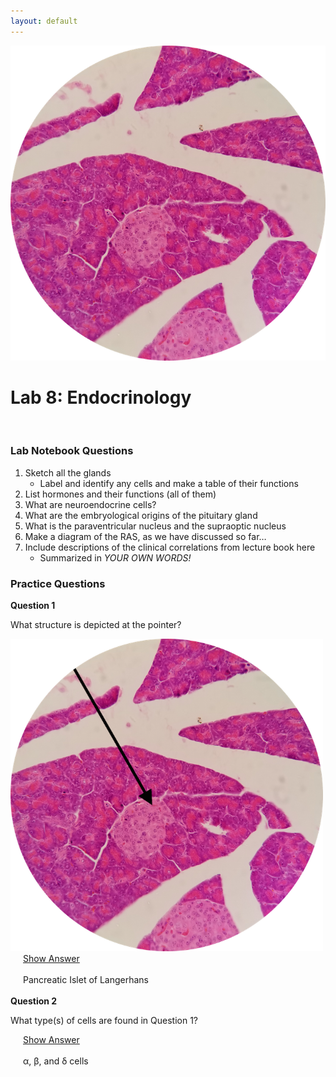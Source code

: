 ```yaml
---
layout: default
---
```



![Splash_IMAGE](./assets/images/splashImage_pancreaticIslet.png)
# Lab 8: Endocrinology

<br>

### Lab Notebook Questions

1.  Sketch all the glands
	* Label and identify any cells and make a table of their functions 
2.	List hormones and their functions (all of them) 
3.	What are neuroendocrine cells? 
4.	What are the embryological origins of the pituitary gland
5.	What is the paraventricular nucleus and the supraoptic nucleus
6.	Make a diagram of the RAS, as we have discussed so far… 
7.	Include descriptions of the clinical correlations from lecture book here
	* Summarized in _YOUR OWN WORDS!_



<a id="jump-to-practice-questions" class="jump-to-section"> </a>
### Practice Questions

<div class="card">
  <div class="card-header">
    <strong>Question 1</strong>
  </div>
  <div class="card-body">
    <p class="card-text">What structure is depicted at the pointer?</p>
    <img src="./assets/images/splashImage_pancreaticIslet_pointer.png" width="500">
    <div style="margin-left: 20px;">
    <a class="btn btn-primary" role="button" data-toggle="collapse" href="#collapseExample01" aria-expanded="false" aria-controls="collapseExample"> Show Answer</a>
    <div class="collapse" id="collapseExample01">
      <br>
        <div class="well">
          Pancreatic Islet of Langerhans
        </div>
    </div>
  </div>  
</div>
<br>
<div class="card">
  <div class="card-header">
    <strong>Question 2</strong>
  </div>
  <div class="card-body">
    <p class="card-text">What type(s) of cells are found in Question 1?</p>
    <div style="margin-left: 20px;">
    <a class="btn btn-primary" role="button" data-toggle="collapse" href="#collapseExample02" aria-expanded="false" aria-controls="collapseExample"> Show Answer</a>
    <div class="collapse" id="collapseExample02">
      <br>
        <div class="well">
          &alpha;, &beta;, and &delta; cells
        </div>
    </div>
  </div>  
</div>
<br>


